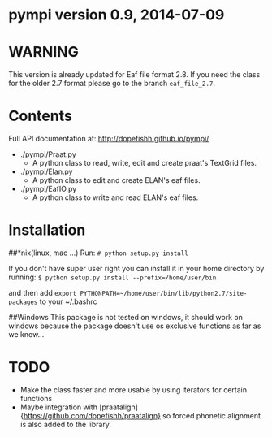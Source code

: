 # pympi version 0.9, 2014-07-09

WARNING
=======
This version is already updated for Eaf file format 2.8. If you need the class
for the older 2.7 format please go to the branch ```eaf_file_2.7```.

Contents
========
Full API documentation at: http://dopefishh.github.io/pympi/
- ./pympi/Praat.py 
    - A python class to read, write, edit and create praat's TextGrid files.
- ./pympi/Elan.py 
    - A python class to edit and create ELAN's eaf files.
- ./pympi/EafIO.py 
    - A python class to write and read ELAN's eaf files.

Installation
============
##\*nix(linux, mac ...)
Run: `# python setup.py install`

If you don't have super user right you can install it in your home directory by
running: `$ python setup.py install --prefix=/home/user/bin`

and then add `export PYTHONPATH=~/home/user/bin/lib/python2.7/site-packages` to
your ~/.bashrc

##Windows
This package is not tested on windows, it should work on windows because the
package doesn't use os exclusive functions as far as we know...

TODO
====
- Make the class faster and more usable by using iterators for certain functions
- Maybe integration with [praatalign]{https://github.com/dopefishh/praatalign}
  so forced phonetic alignment is also added to the library.
